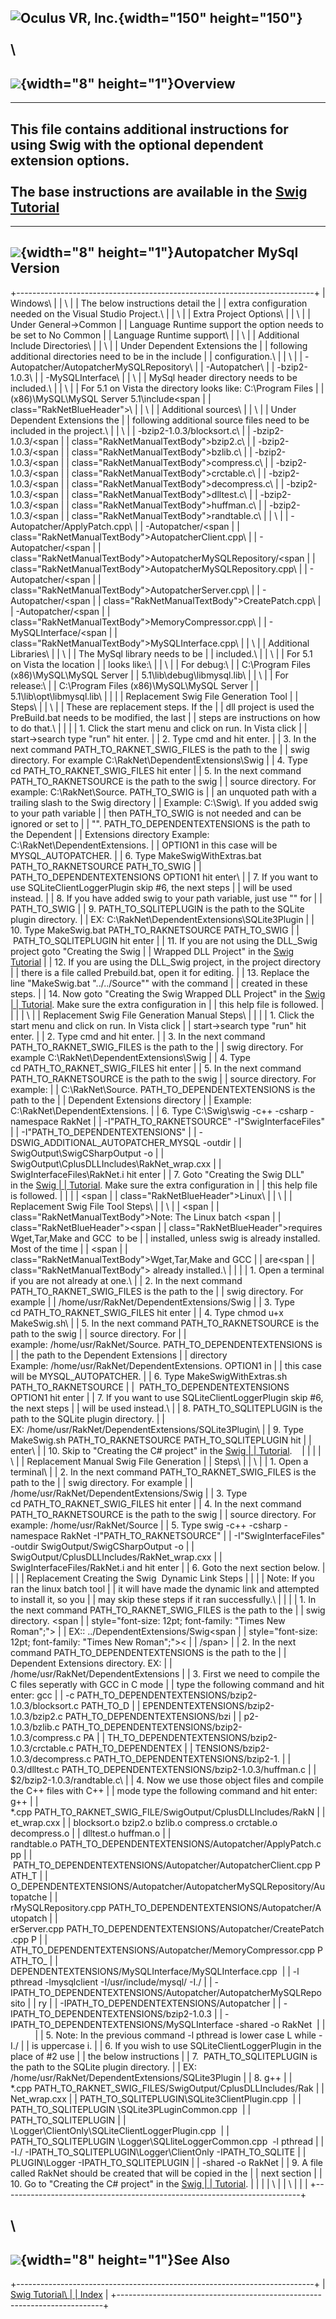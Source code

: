 ![Oculus VR, Inc.](RakNet_Icon_Final-copy.jpg){width="150"
height="150"}\
\
\
  -----------------------------------------------
  ![](spacer.gif){width="8" height="1"}Overview
  -----------------------------------------------

  ------------------------------------------------------------------------------------------------------------------------------------------------------------------------------------------------------------------------------------------------------------------------------------------------------------------------------------------------------------------
  <span class="RakNetBlueHeader"></span>This file contains additional instructions for using Swig with the optional dependent extension options.\
  \
  The base instructions are available in the [Swig Tutorial](swigtutorial.html)\
  <span class="RakNetBlueHeader"></span><span class="RakNetBlueHeader"></span><span class="RakNetBlueHeader"></span><span style="font-weight: bold;"></span><span style="font-weight: bold;"></span><span style="font-weight: bold;"></span><span style="font-weight: bold;"></span><span style="font-weight: bold;"></span><span class="RakNetBlueHeader"></span>
  ------------------------------------------------------------------------------------------------------------------------------------------------------------------------------------------------------------------------------------------------------------------------------------------------------------------------------------------------------------------

  ----------------------------------------------------------------
  ![](spacer.gif){width="8" height="1"}Autopatcher MySql Version
  ----------------------------------------------------------------

+--------------------------------------------------------------------------+
| <span class="RakNetBlueHeader">Windows\                                  |
| \                                                                        |
| <span class="RakNetManualTextBody">The below instructions detail the     |
| extra configuration needed on the Visual Studio Project.</span>\         |
| \                                                                        |
| Extra Project Options\                                                   |
| \                                                                        |
| </span><span class="RakNetManualTextBody">Under General-&gt;Common       |
| Language Runtime support the option needs to be set to No Common         |
| Language Runtime support</span><span class="RakNetBlueHeader">\          |
| \                                                                        |
| Additional Include Directories\                                          |
| \                                                                        |
| </span><span class="RakNetManualTextBody">Under Dependent Extensions the |
| following additional directories need to be in the include               |
| configuration.\                                                          |
| \                                                                        |
| -Autopatcher/AutopatcherMySQLRepository\                                 |
| -Autopatcher\                                                            |
| -bzip2-1.0.3\                                                            |
| -MySQLInterface\                                                         |
| \                                                                        |
| MySql header directory needs to be included.\                            |
| \                                                                        |
| For 5.1 on Vista the directory looks like: C:\\Program Files             |
| (x86)\\MySQL\\MySQL Server 5.1\\include</span><span                      |
| class="RakNetBlueHeader">\                                               |
| \                                                                        |
| Additional sources\                                                      |
| \                                                                        |
| </span><span class="RakNetManualTextBody">Under Dependent Extensions the |
| following additional source files need to be included in the project.\   |
| \                                                                        |
| </span><span class="RakNetManualTextBody">-bzip2-1.0.3/blocksort.c\      |
| -</span><span class="RakNetManualTextBody">bzip2-1.0.3/</span><span      |
| class="RakNetManualTextBody">bzip2.c\                                    |
| -</span><span class="RakNetManualTextBody">bzip2-1.0.3/</span><span      |
| class="RakNetManualTextBody">bzlib.c\                                    |
| -</span><span class="RakNetManualTextBody">bzip2-1.0.3/</span><span      |
| class="RakNetManualTextBody">compress.c\                                 |
| -</span><span class="RakNetManualTextBody">bzip2-1.0.3/</span><span      |
| class="RakNetManualTextBody">crctable.c\                                 |
| -</span><span class="RakNetManualTextBody">bzip2-1.0.3/</span><span      |
| class="RakNetManualTextBody">decompress.c\                               |
| -</span><span class="RakNetManualTextBody">bzip2-1.0.3/</span><span      |
| class="RakNetManualTextBody">dlltest.c\                                  |
| -</span><span class="RakNetManualTextBody">bzip2-1.0.3/</span><span      |
| class="RakNetManualTextBody">huffman.c\                                  |
| -</span><span class="RakNetManualTextBody">bzip2-1.0.3/</span><span      |
| class="RakNetManualTextBody">randtable.c\                                |
| \                                                                        |
| -Autopatcher/ApplyPatch.cpp\                                             |
| -</span><span class="RakNetManualTextBody">Autopatcher/</span><span      |
| class="RakNetManualTextBody">AutopatcherClient.cpp\                      |
| -</span><span class="RakNetManualTextBody">Autopatcher/</span><span      |
| class="RakNetManualTextBody">AutopatcherMySQLRepository/</span><span     |
| class="RakNetManualTextBody">AutopatcherMySQLRepository.cpp\             |
| -</span><span class="RakNetManualTextBody">Autopatcher/</span><span      |
| class="RakNetManualTextBody">AutopatcherServer.cpp\                      |
| -</span><span class="RakNetManualTextBody">Autopatcher/</span><span      |
| class="RakNetManualTextBody">CreatePatch.cpp\                            |
| -</span><span class="RakNetManualTextBody">Autopatcher/</span><span      |
| class="RakNetManualTextBody">MemoryCompressor.cpp\                       |
| -</span><span class="RakNetManualTextBody">MySQLInterface/</span><span   |
| class="RakNetManualTextBody">MySQLInterface.cpp\                         |
| \                                                                        |
| Additional Libraries\                                                    |
| \                                                                        |
| </span><span class="RakNetManualTextBody">The MySql library needs to be  |
| included.</span>\                                                        |
| <span class="RakNetManualTextBody">\                                     |
| </span><span class="RakNetManualTextBody">For 5.1 on Vista the location  |
| looks like:\                                                             |
| \                                                                        |
| </span><span class="RakNetManualTextBody">For debug:\                    |
| C:\\Program Files (x86)\\MySQL\\MySQL Server                             |
| 5.1\\lib\\debug\\libmysql.lib\                                           |
| \                                                                        |
| </span><span class="RakNetManualTextBody">For release:\                  |
| C:\\Program Files (x86)\\MySQL\\MySQL Server                             |
| 5.1\\lib\\opt\\libmysql.lib</span>\                                      |
|                                                                          |
| <span class="RakNetBlueHeader">Replacement Swig File Generation Tool     |
| Steps\                                                                   |
| \                                                                        |
| <span class="RakNetManualTextBody">These are replacement steps. If the   |
| dll project is used the PreBuild.bat needs to be modified, the last      |
| steps are instructions on how to do that.</span>\                        |
| </span>                                                                  |
| 1.  Click the start menu and click on run. In Vista click                |
|     start-&gt;search type "run" hit enter.                               |
| 2.  Type cmd and hit enter.                                              |
| 3.  In the next command PATH\_TO\_RAKNET\_SWIG\_FILES is the path to the |
|     swig directory. For example C:\\RakNet\\DependentExtensions\\Swig    |
| 4.  Type cd PATH\_TO\_RAKNET\_SWIG\_FILES hit enter                      |
| 5.  In the next command PATH\_TO\_RAKNETSOURCE is the path to the swig   |
|     source directory. For example: C:\\RakNet\\Source. PATH\_TO\_SWIG is |
|     an unquoted path with a trailing slash to the Swig directory         |
|     Example: C:\\Swig\\. If you added swig to your path variable         |
|     then PATH\_TO\_SWIG is not needed and can be ignored or set to       |
|     "". PATH\_TO\_DEPENDENTEXTENSIONS is the path to the Dependent       |
|     Extensions directory Example: C:\\RakNet\\DependentExtensions.       |
|     OPTION1 in this case will be MYSQL\_AUTOPATCHER.                     |
| 6.  Type MakeSwigWithExtras.bat PATH\_TO\_RAKNETSOURCE PATH\_TO\_SWIG    |
|     PATH\_TO\_DEPENDENTEXTENSIONS OPTION1 hit enter\                     |
| 7.  If you want to use SQLiteClientLoggerPlugin skip \#6, the next steps |
|     will be used instead.                                                |
| 8.  If you have added swig to your path variable, just use "" for        |
|     PATH\_TO\_SWIG                                                       |
| 9.  PATH\_TO\_SQLITEPLUGIN is the path to the SQLite plugin directory.   |
|     EX: C:\\RakNet\\DependentExtensions\\SQLite3Plugin                   |
| 10. Type MakeSwig.bat PATH\_TO\_RAKNETSOURCE PATH\_TO\_SWIG              |
|      PATH\_TO\_SQLITEPLUGIN hit enter                                    |
| 11. If you are not using the DLL\_Swig project goto "Creating the Swig   |
|     Wrapped DLL Project" in the [Swig Tutorial](swigtutorial.html)       |
| 12. If you are using the DLL\_Swig project, in the project directory     |
|     there is a file called Prebuild.bat, open it for editing.            |
| 13. Replace the line "MakeSwig.bat "../../Source"" with the command      |
|     created in these steps.                                              |
| 14. Now goto "Creating the Swig Wrapped DLL Project" in the [Swig        |
|     Tutorial](swigtutorial.html). Make sure the extra configuration in   |
|     this help file is followed.                                          |
|                                                                          |
| <span class="RakNetBlueHeader"></span><span class="RakNetBlueHeader">\   |
| Replacement Swig File Generation Manual Steps\                           |
| </span>                                                                  |
| 1.  Click the start menu and click on run. In Vista click                |
|     start-&gt;search type "run" hit enter.                               |
| 2.  Type cmd and hit enter.                                              |
| 3.  In the next command PATH\_TO\_RAKNET\_SWIG\_FILES is the path to the |
|     swig directory. For example C:\\RakNet\\DependentExtensions\\Swig    |
| 4.  Type cd PATH\_TO\_RAKNET\_SWIG\_FILES hit enter                      |
| 5.  In the next command PATH\_TO\_RAKNETSOURCE is the path to the swig   |
|     source directory. For example:                                       |
|     C:\\RakNet\\Source. PATH\_TO\_DEPENDENTEXTENSIONS is the path to the |
|     Dependent Extensions directory                                       |
|     Example: C:\\RakNet\\DependentExtensions.                            |
| 6.  Type C:\\Swig\\swig -c++ -csharp -namespace RakNet                   |
|     -I"PATH\_TO\_RAKNETSOURCE" -I"SwigInterfaceFiles"                    |
|     -I"PATH\_TO\_DEPENDENTEXTENSIONS"                                    |
|     -DSWIG\_ADDITIONAL\_AUTOPATCHER\_MYSQL -outdir                       |
|     SwigOutput\\SwigCSharpOutput -o                                      |
|     SwigOutput\\CplusDLLIncludes\\RakNet\_wrap.cxx                       |
|     SwigInterfaceFiles\\RakNet.i hit enter                               |
| 7.  Goto "Creating the Swig DLL" in the [Swig                            |
|     Tutorial](swigtutorial.html). Make sure the extra configuration in   |
|     this help file is followed.[](swigtutorial.html)                     |
|                                                                          |
| <span class="RakNetBlueHeader"></span><span                              |
| class="RakNetBlueHeader">Linux</span>\                                   |
| \                                                                        |
| <span class="RakNetBlueHeader">Replacement Swig File Tool Steps\         |
| \                                                                        |
| </span><span class="RakNetBlueHeader"> <span                             |
| class="RakNetManualTextBody">Note: The Linux batch <span                 |
| class="RakNetBlueHeader"></span><span                                    |
| class="RakNetBlueHeader"></span>requires Wget,Tar,Make and GCC  to be    |
| installed, unless swig is already installed. Most of the time            |
| </span></span><span class="RakNetBlueHeader"><span                       |
| class="RakNetManualTextBody">Wget,Tar,Make and GCC                       |
| are</span></span><span class="RakNetBlueHeader"><span                    |
| class="RakNetManualTextBody"> already installed.</span>\                 |
| </span>                                                                  |
| 1.  Open a terminal if you are not already at one.\                      |
| 2.  In the next command PATH\_TO\_RAKNET\_SWIG\_FILES is the path to the |
|     swig directory. For example                                          |
|     /home/usr/RakNet/DependentExtensions/Swig                            |
| 3.  Type cd PATH\_TO\_RAKNET\_SWIG\_FILES hit enter                      |
| 4.  Type chmod u+x MakeSwig.sh\                                          |
| 5.  In the next command PATH\_TO\_RAKNETSOURCE is the path to the swig   |
|     source directory. For                                                |
|     example: /home/usr/RakNet/Source. PATH\_TO\_DEPENDENTEXTENSIONS is   |
|     the path to the Dependent Extensions                                 |
|     directory Example: /home/usr/RakNet/DependentExtensions. OPTION1 in  |
|     this case will be MYSQL\_AUTOPATCHER.                                |
| 6.  Type MakeSwigWithExtras.sh PATH\_TO\_RAKNETSOURCE                    |
|      PATH\_TO\_DEPENDENTEXTENSIONS OPTION1 hit enter                     |
| 7.  If you want to use SQLiteClientLoggerPlugin skip \#6, the next steps |
|     will be used instead.\                                               |
| 8.  PATH\_TO\_SQLITEPLUGIN is the path to the SQLite plugin directory.   |
|     EX: /home/usr/RakNet/DependentExtensions/SQLite3Plugin\              |
| 9.  Type MakeSwig.sh PATH\_TO\_RAKNETSOURCE PATH\_TO\_SQLITEPLUGIN hit   |
|     enter\                                                               |
| 10. Skip to "Creating the C\# project" in the [Swig                      |
|     Tutorial](swigtutorial.html).                                        |
|                                                                          |
| \                                                                        |
| <span class="RakNetBlueHeader">Replacement Manual Swig File Generation   |
| Steps</span>\                                                            |
| \                                                                        |
| 1.  Open a terminal\                                                     |
| 2.  In the next command PATH\_TO\_RAKNET\_SWIG\_FILES is the path to the |
|     swig directory. For example                                          |
|     /home/usr/RakNet/DependentExtensions/Swig                            |
| 3.  Type cd PATH\_TO\_RAKNET\_SWIG\_FILES hit enter                      |
| 4.  In the next command PATH\_TO\_RAKNETSOURCE is the path to the swig   |
|     source directory. For example: /home/usr/RakNet/Source               |
| 5.  Type swig -c++ -csharp -namespace RakNet -I"PATH\_TO\_RAKNETSOURCE"  |
|     -I"SwigInterfaceFiles" -outdir SwigOutput/SwigCSharpOutput -o        |
|     SwigOutput/CplusDLLIncludes/RakNet\_wrap.cxx                         |
|     SwigInterfaceFiles/RakNet.i and hit enter                            |
| 6.  Goto the next section below.                                         |
|                                                                          |
| Replacement Creating the Swig  Dynamic Link Steps                        |
|                                                                          |
| <span class="RakNetManualTextBody">Note: If you ran the linux batch tool |
| it will have made the dynamic link and attempted to install it, so you   |
| may skip these steps if it ran successfully.</span>\                     |
|                                                                          |
| 1.  In the next command PATH\_TO\_RAKNET\_SWIG\_FILES is the path to the |
|     swig directory. <span                                                |
|     style="font-size: 12pt; font-family: &quot;Times New Roman&quot;;">  |
|     EX:: </span>../DependentExtensions/Swig<span                         |
|     style="font-size: 12pt; font-family: &quot;Times New Roman&quot;;">< |
| /span>                                                                   |
| 2.  In the next command PATH\_TO\_DEPENDENTEXTENSIONS is the path to the |
|     Dependent Extensions directory. EX:                                  |
|     /home/usr/RakNet/DependentExtensions                                 |
| 3.  First we need to compile the C files seperatly with GCC in C mode    |
|     type the following command and hit enter: gcc                        |
|     -c PATH\_TO\_DEPENDENTEXTENSIONS/bzip2-1.0.3/blocksort.c PATH\_TO\_D |
| EPENDENTEXTENSIONS/bzip2-1.0.3/bzip2.c PATH\_TO\_DEPENDENTEXTENSIONS/bzi |
| p2-1.0.3/bzlib.c PATH\_TO\_DEPENDENTEXTENSIONS/bzip2-1.0.3/compress.c PA |
| TH\_TO\_DEPENDENTEXTENSIONS/bzip2-1.0.3/crctable.c PATH\_TO\_DEPENDENTEX |
| TENSIONS/bzip2-1.0.3/decompress.c PATH\_TO\_DEPENDENTEXTENSIONS/bzip2-1. |
| 0.3/dlltest.c PATH\_TO\_DEPENDENTEXTENSIONS/bzip2-1.0.3/huffman.c        |
|     \$2/bzip2-1.0.3/randtable.c\                                         |
| 4.  Now we use those object files and compile the C++ files with C++     |
|     mode type the following command and hit enter: g++                   |
|     \*.cpp PATH\_TO\_RAKNET\_SWIG\_FILE/SwigOutput/CplusDLLIncludes/RakN |
| et\_wrap.cxx                                                             |
|     blocksort.o bzip2.o bzlib.o compress.o crctable.o decompress.o       |
|     dlltest.o huffman.o                                                  |
|     randtable.o PATH\_TO\_DEPENDENTEXTENSIONS/Autopatcher/ApplyPatch.cpp |
|  PATH\_TO\_DEPENDENTEXTENSIONS/Autopatcher/AutopatcherClient.cpp PATH\_T |
| O\_DEPENDENTEXTENSIONS/Autopatcher/AutopatcherMySQLRepository/Autopatche |
| rMySQLRepository.cpp PATH\_TO\_DEPENDENTEXTENSIONS/Autopatcher/Autopatch |
| erServer.cpp PATH\_TO\_DEPENDENTEXTENSIONS/Autopatcher/CreatePatch.cpp P |
| ATH\_TO\_DEPENDENTEXTENSIONS/Autopatcher/MemoryCompressor.cpp PATH\_TO\_ |
| DEPENDENTEXTENSIONS/MySQLInterface/MySQLInterface.cpp                    |
|     -l pthread -lmysqlclient -I/usr/include/mysql/ -I./                  |
|     -IPATH\_TO\_DEPENDENTEXTENSIONS/Autopatcher/AutopatcherMySQLReposito |
| ry                                                                       |
|     -IPATH\_TO\_DEPENDENTEXTENSIONS/Autopatcher                          |
|     -IPATH\_TO\_DEPENDENTEXTENSIONS/bzip2-1.0.3                          |
|     -IPATH\_TO\_DEPENDENTEXTENSIONS/MySQLInterface -shared -o RakNet     |
|                                                                          |
| 5.  Note: In the previous command -l pthread is lower case L while -I./  |
|     is uppercase i.                                                      |
| 6.  If you wish to use SQLiteClientLoggerPlugin in the place of \#2 use  |
|     the below instructions                                               |
| 7.   PATH\_TO\_SQLITEPLUGIN is the path to the SQLite plugin directory.  |
|     EX: /home/usr/RakNet/DependentExtensions/SQLite3Plugin               |
| 8.  g++                                                                  |
|     \*.cpp PATH\_TO\_RAKNET\_SWIG\_FILES/SwigOutput/CplusDLLIncludes/Rak |
| Net\_wrap.cxx                                                            |
|     PATH\_TO\_SQLITEPLUGIN\\SQLite3ClientPlugin.cpp                      |
|     PATH\_TO\_SQLITEPLUGIN \\SQLite3PLuginCommon.cpp                     |
|     PATH\_TO\_SQLITEPLUGIN                                               |
|     \\Logger\\ClientOnly\\SQLiteClientLoggerPlugin.cpp                   |
|     PATH\_TO\_SQLITEPLUGIN \\Logger\\SQLliteLoggerCommon.cpp  -l pthread |
|     -I./ -IPATH\_TO\_SQLITEPLUGIN\\Logger\\ClientOnly -IPATH\_TO\_SQLITE |
| PLUGIN\\Logger -IPATH\_TO\_SQLITEPLUGIN                                  |
|     -shared -o RakNet                                                    |
| 9.  A file called RakNet should be created that will be copied in the    |
|     next section                                                         |
| 10. Go to "Creating the C\# project" in the [Swig                        |
|     Tutorial](swigtutorial.html).[](swigtutorial.html)                   |
|                                                                          |
| \                                                                        |
| <span class="RakNetBlueHeader">\                                         |
| </span>                                                                  |
+--------------------------------------------------------------------------+

\
  -----------------------------------------------
  ![](spacer.gif){width="8" height="1"}See Also
  -----------------------------------------------

+--------------------------------------------------------------------------+
| [Swig Tutorial\                                                          |
| Index](index.html)                                                       |
+--------------------------------------------------------------------------+


